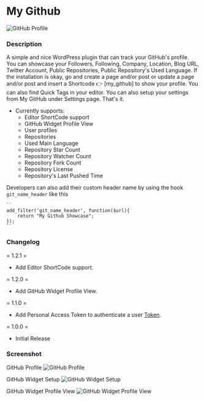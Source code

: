 # My Github
![GitHub Profile](https://ps.w.org/my-github/assets/banner-1544x500.jpg?rev=2524982)

### Description
A simple and nice WordPress plugin that can track your GitHub's profile. You can showcase your Followers, Following, Company, Location, Blog URL, Twitter Account, Public Repositories, Public Repository's Used Language.
If the installation is okay, go  and create a page and/or post or update a page and/or post and insert a Shortcode 👉 [my_github] to show your profile.
You can also find Quick Tags in your editor. You can also setup your settings from My GitHub under Settings page. That's it.
* Currently supports:
    * Editor ShortCode support
    * GitHub Widget Profile View
    * User profiles
    * Repositories
    * Used Main Language
    * Repository Star Count
    * Repository Watcher Count
    * Repository Fork Count
    * Repository License
    * Repository's Last Pushed Time

Developers can also add their custom header name by using the hook `git_name_header`  like this

    ``
    add_filter('git_name_header', function($url){
        return "My Github Showcase";
    });
    ``
### Changelog
= 1.2.1 =
* Add Editor ShortCode support.

= 1.2.0 =
* Add GitHub Widget Profile View.

= 1.1.0 =
* Add Personal Access Token to authenticate a user [Token](https://github.com/settings/tokens).

= 1.0.0 =
* Initial Release

### Screenshot
GitHub Profile
![GitHub Profile](https://ps.w.org/my-github/assets/Screenshot-1.png?rev=2519845)

GitHub Widget Setup
![GitHub Widget Setup](https://ps.w.org/my-github/assets/Screenshot-2.jpg?rev=2520485)

GitHub Widget Profile View
![GitHub Widget Profile View](https://ps.w.org/my-github/assets/Screenshot-3.png?rev=2519845)
